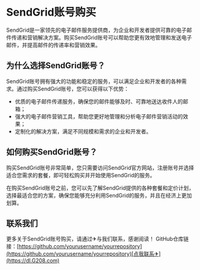 # SendGrid账号购买

SendGrid是一家领先的电子邮件服务提供商，为企业和开发者提供可靠的电子邮件传递和营销解决方案。购买SendGrid账号可以帮助您更有效地管理和发送电子邮件，并提高邮件的传递率和营销效果。

## 为什么选择SendGrid账号？

SendGrid账号拥有强大的功能和稳定的服务，可以满足企业和开发者的各种需求。通过购买SendGrid账号，您可以获得以下优势：

- 优质的电子邮件传递服务，确保您的邮件能够及时、可靠地送达收件人的邮箱；
- 强大的电子邮件营销工具，帮助您更好地管理和分析电子邮件营销活动的效果；
- 定制化的解决方案，满足不同规模和需求的企业和开发者。

## 如何购买SendGrid账号？

购买SendGrid账号非常简单，您只需要访问SendGrid官方网站，注册账号并选择适合您需求的套餐，即可轻松购买并开始使用SendGrid的服务。

在购买SendGrid账号之前，您可以先了解SendGrid提供的各种套餐和定价计划，选择最适合您的方案，确保您能够充分利用SendGrid的服务，并且在经济上更加划算。

## 联系我们

更多关于SendGrid账号购买，请通过✈与我们联系，感谢阅读！
GitHub仓库链接：[https://github.com/yourusername/yourrepository](https://github.com/yourusername/yourrepository)[点我联系✈](https://dl.G208.com)